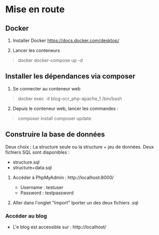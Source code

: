 # Mise en route

## Docker

1) Installer Docker
https://docs.docker.com/desktop/

2) Lancer les conteneurs
> docker docker-compose up -d

## Installer les dépendances via composer
1) Se connecter au conteneur web
> docker exec -it blog-ocr_php-apache_1  /bin/bash

2) Depuis le conteneur web, lancer les commandes :
> composer install
> composer update

## Construire la base de données
Deux choix : La structure seule ou la structure + jeu de données.
Deux fichiers SQL sont disponibles :
- structure.sql
- structure+data.sql

1) Accéder à PhpMyAdmin : http://localhost:8000/
    - Username : testuser
    - Password : testpassword

2) Aller dans l'onglet "Import"
Iporter un des deux fichiers .sql

### Accéder au blog
- L'e blog est accessible sur : http://localhost/
